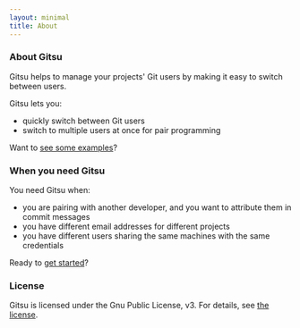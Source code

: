 ```yaml
---
layout: minimal
title: About
---
```


### About Gitsu

Gitsu helps to manage your projects' Git users by making it easy to switch
between users.

Gitsu lets you:

- quickly switch between Git users
- switch to multiple users at once for pair programming

Want to [see some examples](/gitsu/usage)?

### When you need Gitsu

You need Gitsu when:

- you are pairing with another developer, and you want to attribute them in commit messages
- you have different email addresses for different projects
- you have different users sharing the same machines with the same credentials

Ready to [get started](/gitsu/getting-started)?

### License

Gitsu is licensed under the Gnu Public License, v3. For details, see [the license](http://www.gnu.org/licenses/gpl-3.0.html).

